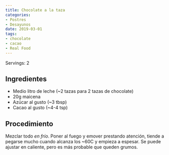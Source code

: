 ```yaml
---
title: Chocolate a la taza
categories:
- Postres
- Desayunos
date: 2019-03-01
tags:
- chocolate
- cacao
- Real Food
---
```


Servings: 2

## Ingredientes

* Medio litro de leche (~2 tazas para 2 tazas de chocolate)
* 20g maicena
* Azúcar al gusto (~3 tbsp)
* Cacao al gusto (~4-4 tsp)

## Procedimiento

Mezclar todo *en frío*. Poner al fuego y emover prestando atención, tiende a pegarse mucho cuando alcanza los ~60C y empieza a espesar. Se puede ajustar en caliente, pero es más probable que queden grumos.
